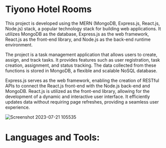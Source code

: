 # Tiyono Hotel Rooms

This project is developed using the MERN (MongoDB, Express.js, React.js, Node.js) stack, a popular technology stack for building web applications. It utilizes MongoDB as the database, Express.js as the web framework, React.js as the front-end library, and Node.js as the back-end runtime environment.

The project is a task management application that allows users to create, assign, and track tasks. It provides features such as user registration, task creation, assignment, and status tracking. The data collected from these functions is stored in MongoDB, a flexible and scalable NoSQL database.

Express.js serves as the web framework, enabling the creation of RESTful APIs to connect the React.js front-end with the Node.js back-end and MongoDB. React.js is utilized as the front-end library, allowing for the development of a dynamic and interactive user interface. It efficiently updates data without requiring page refreshes, providing a seamless user experience.

![Screenshot 2023-07-21 105535](https://github.com/gayathrip2000/TiyonoHotelRooms/assets/99193625/7d88ed0a-ab55-4990-9ed1-88c091dc5fc9)

# Languages and Tools:


